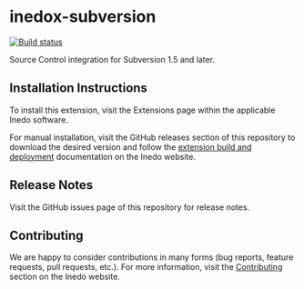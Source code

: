 # inedox-subversion

[![Build status](https://ci.appveyor.com/api/projects/status/jqjxyj3q1xwiswbk/branch/master?svg=true)](https://ci.appveyor.com/project/Inedo/inedox-subversion/branch/master)

Source Control integration for Subversion 1.5 and later.

## Installation Instructions

To install this extension, visit the Extensions page within the applicable Inedo software.

For manual installation, visit the GitHub releases section of this repository to download the desired version and follow the [extension build and deployment](https://inedo.com/support/documentation/various/inedo-sdk/creating#building-deploying) documentation on the Inedo website.

## Release Notes

Visit the GitHub issues page of this repository for release notes.

## Contributing

We are happy to consider contributions in many forms (bug reports, feature requests, pull requests, etc.). For more information, visit the [Contributing](https://inedo.com/open/contributing) section on the Inedo website.

